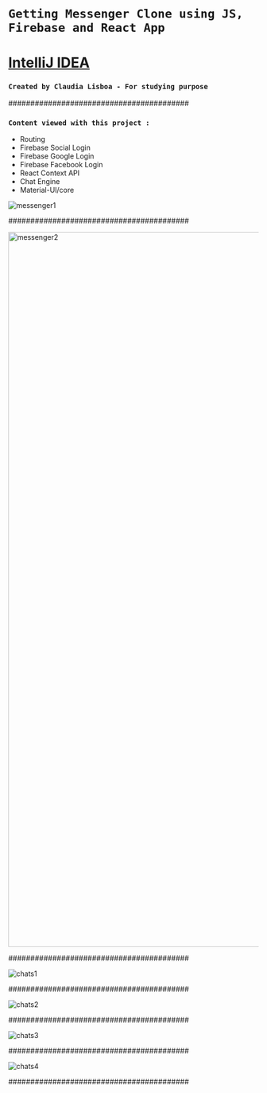 
# `Getting Messenger Clone using JS, Firebase and React App`

# [IntelliJ IDEA](https://www.jetbrains.com/idea/)

### `Created by Claudia Lisboa - For studying purpose` 


#########################################

### `Content viewed with this project :`

- Routing
- Firebase Social Login
- Firebase Google Login
- Firebase Facebook Login
- React Context API
- Chat Engine
- Material-UI/core



![messenger1](https://user-images.githubusercontent.com/21189063/217952175-18abafa9-de3c-4440-aa91-ca00cc44531c.png)

#########################################

<img width="1436" alt="messenger2" src="https://user-images.githubusercontent.com/21189063/218203729-a9c815a7-add3-44e4-9070-b3840cc87dcc.png">

#########################################

![chats1](https://user-images.githubusercontent.com/21189063/218333152-8f819fa2-3674-4ac7-92d3-4081ab93bd94.png)

#########################################

![chats2](https://user-images.githubusercontent.com/21189063/218333164-f46dede8-55a9-4c1c-8781-341030d3cca7.png)

#########################################

![chats3](https://user-images.githubusercontent.com/21189063/218333171-8428f7d0-60eb-4e85-9d59-4e20a29d32ec.png)

#########################################

![chats4](https://user-images.githubusercontent.com/21189063/218333179-792c0844-dd82-4e8a-ba33-5ce7a3ef3cc3.png)

#########################################

